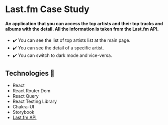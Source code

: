 # Last.fm Case Study 

#### An application that you can access the top artists and their top tracks and albums with the detail. All the information is taken from the Last.fm API. 

 * ✔️ You can see the list of top artists list at the main page.
 * ✔️ You can see the detail of a specific artist.
 * ✔️ You can switch to dark mode and vice-versa.

## Technologies 🚀
- React
- React Router Dom
- React Query
- React Testing Library
- Chakra-UI
- Storybook
- [Last.fm API](https://www.last.fm/tr/api)


